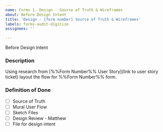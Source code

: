 ```yaml
---
name: Forms 1. Design - Source of Truth & Wireframes
about: Before Design Intent
title: 'Design - [form number] Source of Truth & Wireframes'
labels: forms-audit-digitize
assignees: ''

---
```


Before Design Intent
### **Description**
Using research from [%%Form Number%% User Story](link to user story ticket) layout the flow for %%Form Number%% form.

### **Definition of Done**
- [ ] Source of Truth
- [ ] Mural User Flow
- [ ] Sketch Files
- [ ] Design Review - Matthew
- [ ] File for design intent
